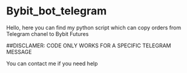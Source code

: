 # Bybit_bot_telegram

Hello, here you can find my python script which can copy orders from Telegram chanel to Bybit Futures

##DISCLAMER: CODE ONLY WORKS FOR A SPECIFIC TELEGRAM MESSAGE

You can contact me if you need help
